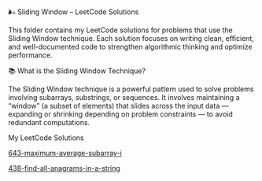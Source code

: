 🌬️ Sliding Window – LeetCode Solutions

This folder contains my LeetCode solutions for problems that use the Sliding Window technique.
Each solution focuses on writing clean, efficient, and well-documented code to strengthen algorithmic thinking and optimize performance.

📚 What is the Sliding Window Technique?

The Sliding Window technique is a powerful pattern used to solve problems involving subarrays, substrings, or sequences.
It involves maintaining a “window” (a subset of elements) that slides across the input data — expanding or shrinking depending on problem constraints — to avoid redundant computations.


My LeetCode Solutions

[643-maximum-average-subarray-i](https://github.com/Milkessa97/Leetcode-Solutions/tree/37a30e4dfbdd6faf5fc1121d385570deed8eb775/643-maximum-average-subarray-i)

[438-find-all-anagrams-in-a-string](https://github.com/Milkessa97/Leetcode-Solutions/tree/58c227d8d2af8fdab0acb8cdd6f54db2d3a5f3d9/438-find-all-anagrams-in-a-string)
